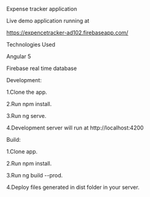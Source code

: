 Expense tracker application

Live demo application running at 

https://expencetracker-ad102.firebaseapp.com/

Technologies Used

Angular 5

Firebase real time database

Development:

1.Clone the app.

2.Run npm install.

3.Run ng serve.

4.Development server will run at http://localhost:4200

Build:

1.Clone app.

2.Run npm install.

3.Run ng build --prod.

4.Deploy files generated in dist folder in your server.
